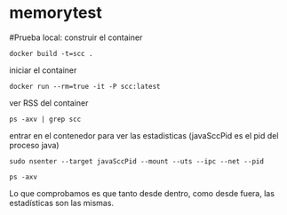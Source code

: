 # memorytest

#Prueba local:
construir el container

`docker build -t=scc .`

iniciar el container

`docker run --rm=true -it -P scc:latest`

ver RSS del container

`ps -axv | grep scc`

entrar en el contenedor para ver las estadisticas (javaSccPid es el pid del proceso java)

`sudo nsenter --target javaSccPid --mount --uts --ipc --net --pid`

`ps -axv`

Lo que comprobamos es que tanto desde dentro, como desde fuera, las estadísticas son las mismas.

